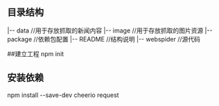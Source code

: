 ## 目录结构
|-- data                                  //用于存放抓取的新闻内容
|-- image                                 //用于存放抓取的图片资源
|-- package                               //依赖包配置
|-- README                                //结构说明
|-- webspider                             //源代码

##建立工程
npm init

## 安装依赖
npm install --save-dev  cheerio request

